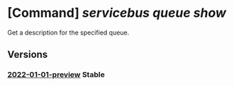 # [Command] _servicebus queue show_

Get a description for the specified queue.

## Versions

### [2022-01-01-preview](/Resources/mgmt-plane/L3N1YnNjcmlwdGlvbnMve30vcmVzb3VyY2Vncm91cHMve30vcHJvdmlkZXJzL21pY3Jvc29mdC5zZXJ2aWNlYnVzL25hbWVzcGFjZXMve30vcXVldWVzL3t9/2022-01-01-preview.xml) **Stable**

<!-- mgmt-plane /subscriptions/{}/resourcegroups/{}/providers/microsoft.servicebus/namespaces/{}/queues/{} 2022-01-01-preview -->
